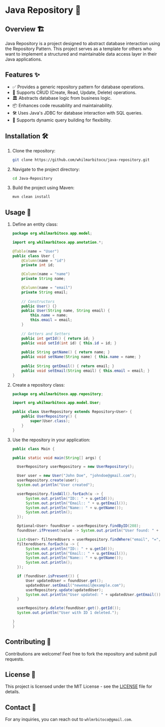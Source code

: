 # Java Repository 🚀

## Overview 🏗️
Java Repository is a project designed to abstract database interaction using the Repository Pattern. This project serves as a template for others who want to implement a structured and maintainable data access layer in their Java applications.

## Features ✨
- ✅ Provides a generic repository pattern for database operations.
- 🔄 Supports CRUD (Create, Read, Update, Delete) operations.
- 🏛️ Abstracts database logic from business logic.
- 📦 Enhances code reusability and maintainability.
- 🛠️ Uses Java's JDBC for database interaction with SQL queries.
- 🎯 Supports dynamic query building for flexibility.

## Installation 🛠️
1. Clone the repository:
   ```sh
   git clone https://github.com/whilmarbitoco/java-repository.git
   ```
2. Navigate to the project directory:
   ```sh
   cd Java-Repository
   ```
3. Build the project using Maven:
   ```sh
   mvn clean install
   ```

## Usage 📖
1. Define an entity class:
   ```java
   package org.whilmarbitoco.app.model;

   import org.whilmarbitoco.app.anotation.*;

   @Table(name = "User")
   public class User {
       @Column(name = "id")
       private int id;

       @Column(name = "name")
       private String name;

       @Column(name = "email")
       private String email;
       
       // Constructors
       public User() {}
       public User(String name, String email) {
           this.name = name;
           this.email = email;
       }
       
       // Getters and Setters
       public int getId() { return id; }
       public void setId(int id) { this.id = id; }
       
       public String getName() { return name; }
       public void setName(String name) { this.name = name; }
       
       public String getEmail() { return email; }
       public void setEmail(String email) { this.email = email; }
   }
   ```
2. Create a repository class:
   ```java
   package org.whilmarbitoco.app.repository;

   import org.whilmarbitoco.app.model.User;

   public class UserRepository extends Repository<User> {
       public UserRepository() {
           super(User.class);
       }
   }
   ```
3. Use the repository in your application:
      ```java
    public class Main {
   
    public static void main(String[] args) {
   
        UserRepository userRepository = new UserRepository();
   
        User user = new User("John Doe", "johndoe@gmail.com");
        userRepository.create(user);
        System.out.println("User created");
   
        userRepository.findAll().forEach(u -> {
            System.out.println("ID:: " + u.getId());
            System.out.println("Email:: " + u.getEmail());
            System.out.println("Name:: " + u.getName());
            System.out.println();
        });
   
        Optional<User> foundUser = userRepository.findByID(208);
        foundUser.ifPresent(value -> System.out.println("User found: " + value.getName()));
   
        List<User> filteredUsers = userRepository.findWhere("email", "=", "johnDoe@gmail.com");
        filteredUsers.forEach(u -> {
            System.out.println("ID:: " + u.getId());
            System.out.println("Email:: " + u.getEmail());
            System.out.println("Name:: " + u.getName());
            System.out.println();
        });
   
        if (foundUser.isPresent()) {
            User updatedUser = foundUser.get();
            updatedUser.setEmail("newemail@example.com");
            userRepository.update(updatedUser);
            System.out.println("User updated: " + updatedUser.getEmail());
        }
   
        userRepository.delete(foundUser.get().getId());
        System.out.println("User with ID 1 deleted.");
   
    }
   }
      ```

## Contributing 🤝
Contributions are welcome! Feel free to fork the repository and submit pull requests.

## License 📜
This project is licensed under the MIT License - see the [LICENSE](LICENSE) file for details.

## Contact 📧
For any inquiries, you can reach out to `whlmrbitoco@gmail.com`.

